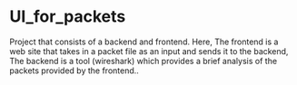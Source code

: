 # UI_for_packets
Project that consists of a backend and frontend. Here, The frontend is a web site that takes in a packet file as an input and sends it to the backend, The backend is a tool (wireshark) which provides a brief analysis of the packets provided by the frontend..
